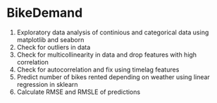 # BikeDemand

1. Exploratory data analysis of continious and categorical data using matplotlib and seaborn
2. Check for outliers in data
3. Check for multicollinearity in data and drop features with high correlation
4. Check for autocorrelation and fix using timelag features
5. Predict number of bikes rented depending on weather using linear regression in sklearn
6. Calculate RMSE and RMSLE of predictions
